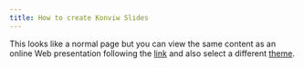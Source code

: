 ```yaml
---
title: How to create Konviw Slides
---
```


This looks like a normal page but you can view the same content as an online Web presentation following the [link](https://konviw.vercel.app/cpv/wiki/slides/konviw/14647304?theme=konviw) and also select a different [theme](https://konviw.vercel.app/cpv/wiki/slides/konviw/14647304?theme=iadc).

<ConfluencePage v-bind:metadata="false" type='title' pageId='14647304'/>
